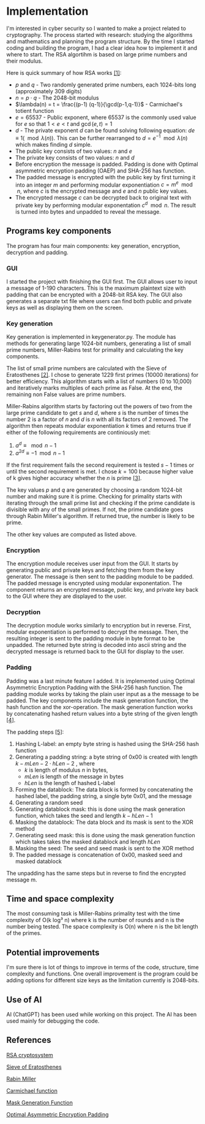 # Implementation

I'm interested in cyber security so I wanted to make a project related to cryptography. The process started with research: studying the algorithms and mathematics and planning the program structure. By the time I started coding and building the program, I had a clear idea how to implement it and where to start. The RSA algortihm is based on large prime numbers and their modulus.

Here is quick summary of how RSA works [[1]](https://en.wikipedia.org/wiki/RSA_(cryptosystem)):

- $p$ and $q$  - Two randomly generated prime numbers, each 1024-bits long (approximately 309 digits)
- $n = p \cdot q$ - The 2048-bit modulus
- $\lambda(n) = t = \frac{(p-1) (q-1)}{\gcd(p-1,q-1)}$ - Carmichael's totient function
- $e = 65537$ - Public exponent, where $65537$ is the commonly used value for $e$ so that $1 < e < t$ and $\gcd(e,t) =1$
- $d$ - The private exponent $d$ can be found solving following equation: $de \equiv 1(\mod \lambda(n))$. This can be further rearranged to $d = e^{-1} \mod \lambda(n)$ which makes finding $d$ simple.
- The public key consists of two values: $n$ and $e$
- The private key consists of two values: $n$ and $d$
- Before encryption the message is padded. Padding is done with Optimal asymmetric encryption padding (OAEP) and SHA-256 has function.
- The padded message is encrypted with the public key by first turning it into an integer $m$ and performing modular exponentiation $c = m^e \mod n$, where $c$ is the encrypted message and $e$ and $n$ public key values.
- The encrypted message $c$ can be decrypted back to original text with private key by performing modular exponentation $c^d \mod n$. The result is turned into bytes and unpadded to reveal the message.

## Programs key components

The program has four main components: key generation, encryption, decryption and padding.

### GUI

I started the project with finishing the GUI first. The GUI allows user to input a message of 1-190 characters. This is the maximum plaintext size with padding that can be encrypted with a 2048-bit RSA key. The GUI also generates a separate txt file where users can find both public and private keys as well as displaying them on the screen. 


### Key generation
Key generation is implemented in keygenerator.py. The module has methods for generating large 1024-bit numbers, generating a list of small prime numbers, Miller-Rabins test for primality and calculating the key components. 

The list of small prime numbers are calculated with the Sieve of Eratosthenes [[2]](https://en.wikipedia.org/wiki/Sieve_of_Eratosthenes). I chose to generate 1229 first primes (10000 iterations) for better efficiency. This algorithm starts with a list of numbers (0 to 10,000) and iteratively marks multiples of each prime as False. At the end, the remaining non False values are prime numbers.

Miller-Rabins algorithm starts by factoring out the powers of two from the large prime candidate to get $s$ and $d$, where $s$ is the number of times the number 2 is a factor of $n$ and $d$ is $n$ with all its factors of 2 removed. The algorithm then repeats modular exponentiation $k$ times and returns true if either of the following requirements are continiously met:
1. $a^d ≡ \mod n-1$
2. $a^{2d} ≡ -1 \mod n-1$

If the first requirement fails the second requirement is tested $s-1$ times or until the second requirement is met. I chose $k=100$ because higher value of k gives higher accuracy whether the $n$ is prime [[3]](https://en.wikipedia.org/wiki/Miller%E2%80%93Rabin_primality_test).

The key values $p$ and $q$ are generated by choosing a random 1024-bit number and making sure it is prime. Checking for primality starts with iterating through the small prime list and checking if the prime candidate is divisible with any of the small primes. If not, the prime candidate goes through Rabin Miller's algorithm. If returned true, the number is likely to be prime.

The other key values are computed as listed above. 

### Encryption
The encryption module receives user input from the GUI. It starts by generating public and private keys and fetching them from the key generator. The message is then sent to the padding module to be padded. The padded message is encrypted using modular exponentation. The component returns an encrypted message, public key, and private key back to the GUI where they are displayed to the user. 

### Decryption
The decryption module works similarly to encryption but in reverse. First, modular exponentiation is performed to decrypt the message. Then, the resulting integer is sent to the padding module in byte format to be unpadded. The returned byte string is decoded into ascii string and the decrypted message is returned back to the GUI for display to the user.

### Padding
Padding was a last minute feature I added. It is implemented using Optimal Asymmetric Encryption Padding with the SHA-256 hash function. The padding module works by taking the plain user input as a the message to be padded. The key components include the mask generation function, the hash function and the xor-operation. The mask generation function works by concatenating hashed return values into a byte string of the given length [[4]](https://en.m.wikipedia.org/wiki/Mask_generation_function).

The padding steps [[5]](https://en.m.wikipedia.org/wiki/Optimal_asymmetric_encryption_padding):
1. Hashing L-label: an empty byte string is hashed using the SHA-256 hash function
2. Generating a padding string: a byte string of 0x00 is created with length $k - mLen - 2 \cdot hLen -2$ , where
   - $k$ is length of modulus $n$ in bytes,
   - $mLen$ is length of the message in bytes
   - $hLen$ is the length of hashed L-label
4. Forming the datablock: The data block is formed by concatenating the hashed label, the padding string, a single byte 0x01, and the message
5. Generating a random seed
6. Generating datablock mask: this is done using the mask generation function, which takes the seed and length $k - hLen - 1$
7. Masking the datablock: The data block and its mask is sent to the XOR method
8. Generating seed mask: this is done using the mask generation function which takes takes the masked datablock and length $hLen$
9. Masking the seed: The seed and seed mask is sent to the XOR method
10. The padded message is concatenation of 0x00, masked seed and masked datablock

The unpadding has the same steps but in reverse to find the encrypted message m. 

## Time and space complexity
The most consuming task is Miller-Rabins primality test with the time complexity of O(k log³ n) where k is the number of rounds and n is the number being tested. The space complexity is O(n) where n is the bit length of the primes.

## Potential improvements
I'm sure there is lot of things to improve in terms of the code, structure, time complexity and functions. One overall improvement is the program could be adding options for different size keys as the limitation currently is 2048-bits. 

## Use of AI
AI (ChatGPT) has been used while working on this project. The AI has been used mainly for debugging the code. 

## References
[RSA cryptosystem](https://en.wikipedia.org/wiki/RSA_(cryptosystem))

[Sieve of Eratosthenes](https://en.wikipedia.org/wiki/Sieve_of_Eratosthenes)

[Rabin Miller](https://en.wikipedia.org/wiki/Miller%E2%80%93Rabin_primality_test)

[Carmichael function](https://en.wikipedia.org/wiki/Carmichael_function)

[Mask Generation Function](https://en.m.wikipedia.org/wiki/Mask_generation_function)

[Optimal Asymmetric Encryption Padding](https://en.m.wikipedia.org/wiki/Optimal_asymmetric_encryption_padding)
